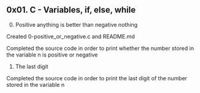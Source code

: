 ## 0x01. C - Variables, if, else, while

0. Positive anything is better than negative nothing

Created 0-positive_or_negative.c and README.md

Completed the source code in order to print whether the number stored in the variable n is positive or negative

1. The last digit

Completed the source code in order to print the last digit of the number stored in the variable n
